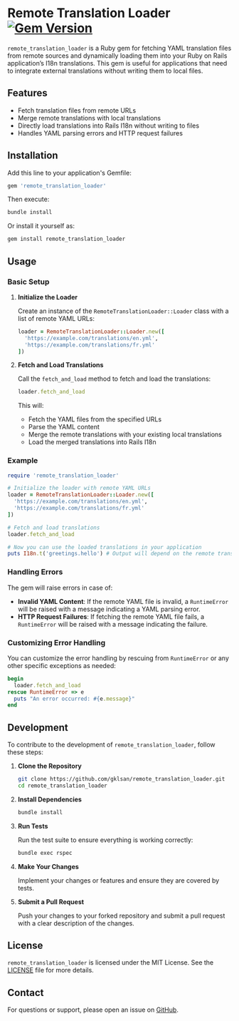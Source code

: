 # Remote Translation Loader [![Gem Version](https://badge.fury.io/rb/remote_translation_loader.svg)](https://badge.fury.io/rb/remote_translation_loader)

`remote_translation_loader` is a Ruby gem for fetching YAML translation files from remote sources and dynamically loading them into your Ruby on Rails application’s I18n translations. This gem is useful for applications that need to integrate external translations without writing them to local files.

## Features

- Fetch translation files from remote URLs
- Merge remote translations with local translations
- Directly load translations into Rails I18n without writing to files
- Handles YAML parsing errors and HTTP request failures

## Installation

Add this line to your application's Gemfile:

```ruby
gem 'remote_translation_loader'
```

Then execute:

```bash
bundle install
```

Or install it yourself as:

```bash
gem install remote_translation_loader
```

## Usage

### Basic Setup

1. **Initialize the Loader**

   Create an instance of the `RemoteTranslationLoader::Loader` class with a list of remote YAML URLs:

   ```ruby
   loader = RemoteTranslationLoader::Loader.new([
     'https://example.com/translations/en.yml',
     'https://example.com/translations/fr.yml'
   ])
   ```

2. **Fetch and Load Translations**

   Call the `fetch_and_load` method to fetch and load the translations:

   ```ruby
   loader.fetch_and_load
   ```

   This will:
    - Fetch the YAML files from the specified URLs
    - Parse the YAML content
    - Merge the remote translations with your existing local translations
    - Load the merged translations into Rails I18n

### Example

```ruby
require 'remote_translation_loader'

# Initialize the loader with remote YAML URLs
loader = RemoteTranslationLoader::Loader.new([
  'https://example.com/translations/en.yml',
  'https://example.com/translations/fr.yml'
])

# Fetch and load translations
loader.fetch_and_load

# Now you can use the loaded translations in your application
puts I18n.t('greetings.hello') # Output will depend on the remote translation files
```

### Handling Errors

The gem will raise errors in case of:
- **Invalid YAML Content**: If the remote YAML file is invalid, a `RuntimeError` will be raised with a message indicating a YAML parsing error.
- **HTTP Request Failures**: If fetching the remote YAML file fails, a `RuntimeError` will be raised with a message indicating the failure.

### Customizing Error Handling

You can customize the error handling by rescuing from `RuntimeError` or any other specific exceptions as needed:

```ruby
begin
  loader.fetch_and_load
rescue RuntimeError => e
  puts "An error occurred: #{e.message}"
end
```

## Development

To contribute to the development of `remote_translation_loader`, follow these steps:

1. **Clone the Repository**

   ```bash
   git clone https://github.com/gklsan/remote_translation_loader.git
   cd remote_translation_loader
   ```

2. **Install Dependencies**

   ```bash
   bundle install
   ```

3. **Run Tests**

   Run the test suite to ensure everything is working correctly:

   ```bash
   bundle exec rspec
   ```

4. **Make Your Changes**

   Implement your changes or features and ensure they are covered by tests.

5. **Submit a Pull Request**

   Push your changes to your forked repository and submit a pull request with a clear description of the changes.

## License

`remote_translation_loader` is licensed under the MIT License. See the [LICENSE](LICENSE) file for more details.

## Contact

For questions or support, please open an issue on [GitHub](https://github.com/gklsan/remote_translation_loader/issues).

